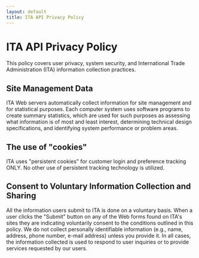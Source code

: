 ```yaml
---
layout: default
title: ITA API Privacy Policy
---
```


# ITA API Privacy Policy

This policy covers user privacy, system security, and International Trade Administration (ITA) information collection practices.

## Site Management Data

ITA Web servers automatically collect information for site management and for statistical purposes. Each computer system uses software programs to create summary statistics, which are used for such purposes as assessing what information is of most and least interest, determining technical design specifications, and identifying system performance or problem areas.

## The use of "cookies"

ITA uses "persistent cookies" for customer login and preference tracking ONLY. No other use of persistent tracking technology is utilized.

## Consent to Voluntary Information Collection and Sharing

All the information users submit to ITA is done on a voluntary basis. When a user clicks the "Submit" button on any of the Web forms found on ITA's sites they are indicating voluntarily consent to the conditions outlined in this policy. We do not collect personally identifiable information (e.g., name, address, phone number, e-mail address) unless you provide it. In all cases, the information collected is used to respond to user inquiries or to provide services requested by our users.

